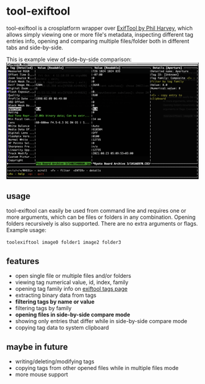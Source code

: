 # tool-exiftool

tool-exiftool is a crosplatform wrapper over [ExifTool by Phil Harvey](https://exiftool.org/), which allows simply viewing one or more file's metadata, inspecting different tag entries info, opening and comparing multiple files/folder both in different tabs and side-by-side.  

This is example view of side-by-side comparison:
![example view](assets/example.png)

## usage

tool-exiftool can easily be used from command line and requires one or more arguments, which can be files or folders in any combination. Opening folders recursively is also supported. There are no extra arguments or flags. Example usage:  

`toolexiftool image0 folder1 image2 folder3`

## features

- open single file or multiple files and/or folders
- viewing tag numerical value, id, index, family
- opening tag family info on [exiftool tags page](https://exiftool.org/TagNames/)
- extracting binary data from tags
- __filtering tags by name or value__
- filtering tags by family
- __opening files in side-by-side compare mode__
- showing only entries that differ while in side-by-side compare mode
- copying tag data to system clipboard

## maybe in future

- writing/deleting/modifying tags
- copying tags from other opened files while in multiple files mode
- more mouse support